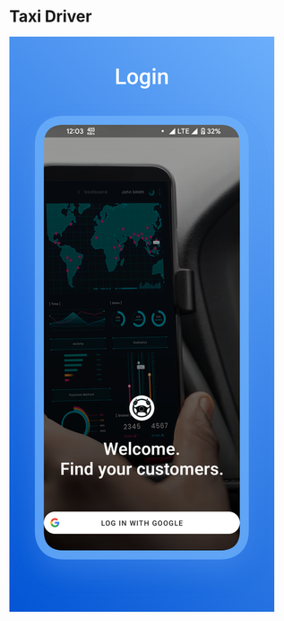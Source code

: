 Taxi Driver
===========

![Alt text](https://github.com/Kyawkk/Taxi_Driver/blob/master/screenshots/Apple%20iPhone%2011%20Pro%20Max%20Screenshot%201.png?raw=true "a title")